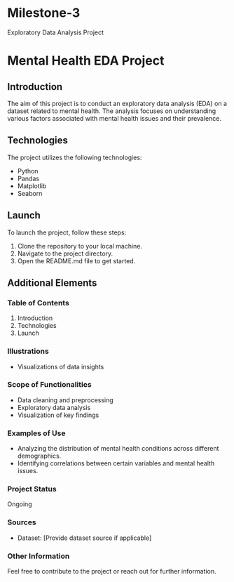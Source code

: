 # Milestone-3
Exploratory Data Analysis Project

# Mental Health EDA Project

## Introduction

The aim of this project is to conduct an exploratory data analysis (EDA) on a dataset related to mental health. The analysis focuses on understanding various factors associated with mental health issues and their prevalence.

## Technologies

The project utilizes the following technologies:
- Python
- Pandas
- Matplotlib
- Seaborn

## Launch

To launch the project, follow these steps:
1. Clone the repository to your local machine.
2. Navigate to the project directory.
3. Open the README.md file to get started.

## Additional Elements

### Table of Contents
1. Introduction
2. Technologies
3. Launch

### Illustrations
- Visualizations of data insights

### Scope of Functionalities
- Data cleaning and preprocessing
- Exploratory data analysis
- Visualization of key findings

### Examples of Use
- Analyzing the distribution of mental health conditions across different demographics.
- Identifying correlations between certain variables and mental health issues.

### Project Status
Ongoing

### Sources
- Dataset: [Provide dataset source if applicable]

### Other Information
Feel free to contribute to the project or reach out for further information.
